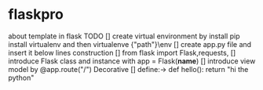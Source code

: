 # flaskpro
about template in flask TODO
[] create virtual environment by install pip install virtualenv and then virtualenve {"path"}\env
[] create app.py file and insert it below lines construction
[] from flask import Flask,requests,
[] introduce Flask class and instance with app = Flask(__name__)
[] introduce view model by @app.route("/") Decorative
[] define:->  def hello(): return "hi the python"

